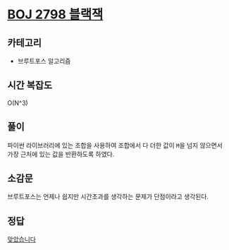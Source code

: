 # [BOJ 2798 블랙잭](https://www.acmicpc.net/problem/2798)

## 카테고리
* 브루트포스 알고리즘

## 시간 복잡도
O(N^3)

## 풀이
파이썬 라이브러리에 있는 조합을 사용하여 조합에서 다 더한 값이 `M`을 넘지 않으면서 가장 근처에 있는 값을 반환하도록 하였다.

## 소감문
브루트포스는 언제나 쉽지만 시간초과를 생각하는 문제가 단점이라고 생각된다.

## 정답
[맞았습니다](http://boj.kr/213345d028564f99869bd109f67e6ce4)